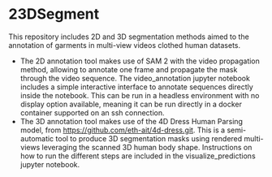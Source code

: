 # 23DSegment

This repository includes 2D and 3D segmentation methods aimed to the annotation of garments in multi-view videos clothed human datasets. 

- The 2D annotation tool makes use of SAM 2 with the video propagation method, allowing to annotate one frame and propagate the mask through the video sequence. The video_annotation jupyter notebook includes a simple interactive interface to annotate sequences directly inside the notebook. This can be run in a headless environment with no display option available, meaning it can be run directly in a docker container supported on an ssh connection.
- The 3D annotation tool makes use of the 4D Dress Human Parsing model, from https://github.com/eth-ait/4d-dress.git. This is a semi-automatic tool to produce 3D segmentation masks using rendered multi-views leveraging the scanned 3D human body shape. Instructions on how to run the different steps are included in the visualize_predictions jupyter notebook.
